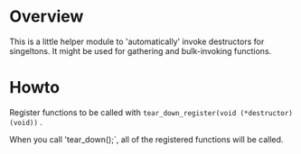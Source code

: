 # Overview

This is a little helper module to 'automatically' invoke destructors for singeltons.
It might be used for gathering and bulk-invoking functions.

# Howto

Register functions to be called with `tear_down_register(void (*destructor)(void))` .

When you call 'tear_down();`, all of the registered functions will be called.
